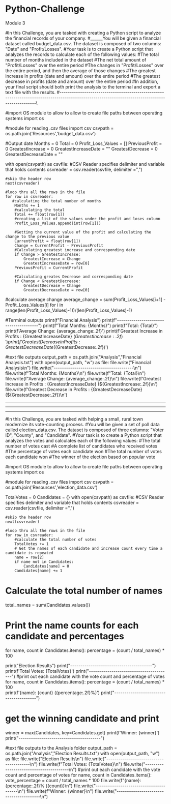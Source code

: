 # Python-Challenge
Module 3

#In this Challenge, you are tasked with creating a Python script to analyze the financial records of your company. 
#______You will be given a financial dataset called budget_data.csv. The dataset is composed of two columns: "Date" and "Profit/Losses".
#Your task is to create a Python script that analyzes the records to calculate each of the following values:
#The total number of months included in the dataset
#The net total amount of "Profit/Losses" over the entire period
#The changes in "Profit/Losses" over the entire period, and then the average of those changes
#The greatest increase in profits (date and amount) over the entire period
#The greatest decrease in profits (date and amount) over the entire period
#In addition, your final script should both print the analysis to the terminal and export a text file with the results.
#------------------------------------------------------------------------------------------------------------------------------------------------\

#import OS module to allow to allow to create file paths between operating systems 
import os

#module for reading .csv files
import csv 
csvpath = os.path.join('Resources','budget_data.csv')

#Output date
Months = 0
Total = 0
Profit_Loss_Values = []
PreviousProfit = 0
GreatestIncrease = 0
GreatestIncreaseDate = ""
GreatestDecrease = 0
GreatestDecreaseDate = ""

with open(csvpath) as csvfile:
    #CSV Reader specifies delimiter and variable that holds contents
    csvreader = csv.reader(csvfile, delimiter =",")
    

    #skip the header row 
    next(csvreader)
    
    #loop thru all the rows in the file
    for row in csvreader:
       #calculating the total number of months
        Months += 1
        #calculating the total
        Total += float(row[1])
        #creating a list of the values under the profit and loses column
        Profit_Loss_Values.append(int(row[1]))

        #Getting the current value of the profit and calculating the change to the previous value
        CurrentProfit = float(row[1])
        Change = CurrentProfit - PreviousProfit 
        #Calculating greatest increase and corresponding date
        if Change > GreatestIncrease:
            GreatestIncrease = Change
            GreatestIncreaseDate = row[0]
        PreviousProfit = CurrentProfit

        #Calculating greates Decrease and corresponding date
        if Change < GreatestDecrease:
            GreatestDecrease = Change
            GreatestDecreaseDate = row[0]
       
 #calculate average change
average_change = sum(Profit_Loss_Values[i+1] - Profit_Loss_Values[i] for i in range(len(Profit_Loss_Values)-1))/(len(Profit_Loss_Values)-1)   

#Terminal outputs
print(f"Financial Analysis")
print(f"---------------------------------------")
print(f"Total Months: {Months}")
print(f"Total: {Total}")
print(f'Average Change: {average_change:.2f}')
print(f'Greatest Increase in Profits : {GreatestIncreaseDate} (${GreatestIncrease:.2f})')
print(f'Greatest Decrease in Profits : {GreatestDecreaseDate} (${GreatestDecrease:.2f})')

#text file outputs 
output_path = os.path.join("Analysis","Financial Analysis.txt")
with open(output_path, "w") as file:
    file.write("Financial Analysis\n")
    file.write("---------------------------------------\n")
    file.write(f"Total Months: {Months}\n")
    file.write(f"Total: {Total}\n")
    file.write(f"Average Change: {average_change:.2f}\n")
    file.write(f'Greatest Increase in Profits : {GreatestIncreaseDate} (${GreatestIncrease:.2f})\n')
    file.write(f'Greatest Decrease in Profits : {GreatestDecreaseDate} (${GreatestDecrease:.2f})\n')

------------------------------------------------------------------------------------------------------------------------------------------------------------------
------------------------------------------------------------------------------------------------------------------------------------------------------------------
------------------------------------------------------------------------------------------------------------------------------------------------------------------


#In this Challenge, you are tasked with helping a small, rural town modernize its vote-counting process.
#You will be given a set of poll data called election_data.csv. The dataset is composed of three columns: "Voter ID", "County", and "Candidate". 
#Your task is to create a Python script that analyzes the votes and calculates each of the following values:
#The total number of votes cast
#A complete list of candidates who received votes
#The percentage of votes each candidate won
#The total number of votes each candidate won
#The winner of the election based on popular vote

#import OS module to allow to allow to create file paths between operating systems 
import os

#module for reading .csv files
import csv 
csvpath = os.path.join('Resources','election_data.csv')

TotalVotes = 0
Candidates = {}
with open(csvpath) as csvfile:
    #CSV Reader specifies delimiter and variable that holds contents
    csvreader = csv.reader(csvfile, delimiter =",")

    #skip the header row
    next(csvreader)

    #loop thru all the rows in the file
    for row in csvreader:
        #calculate the total number of votes
        TotalVotes += 1
        # Get the names of each candidate and increase count every time a candidate is repeated
        name = row[2]  
        if name not in Candidates:
            Candidates[name] = 0
        Candidates[name] += 1

# Calculate the total number of names
total_names = sum(Candidates.values())

# Print the name counts for each candidate and percentages
for name, count in Candidates.items():
    percentage = (count / total_names) * 100   


print("Election Results")
print("----------------------------------------")
print(f'Total Votes: {TotalVotes}')
print("----------------------------------------")
#print out each candidate with the vote count and percentage of votes
for name, count in Candidates.items():
    percentage = (count / total_names) * 100   
    print(f'{name}: {count} ({percentage:.2f}%)')
print("----------------------------------------")

# get the winning candidate and print
winner = max(Candidates, key=Candidates.get)
print(f'Winner: {winner}')
print("----------------------------------------")

#text file outputs to the Analysis folder
output_path = os.path.join("Analysis","Election Results.txt")
with open(output_path, "w") as file:
    file.write("Election Results\n")
    file.write("----------------------------------------\n")
    file.write(f"Total Votes: {TotalVotes}\n")
    file.write("----------------------------------------\n")
    #print out each candidate with the vote count and percentage of votes
    for name, count in Candidates.items():
        vote_percentage = count / total_names * 100
        file.write(f"{name}: {percentage:.2f}% ({count})\n")
    file.write("----------------------------------------\n")
    file.write(f"Winner: {winner}\n")
    file.write("----------------------------------------\n")

